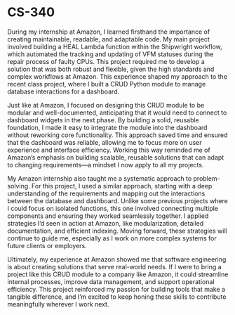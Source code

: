 # CS-340
During my internship at Amazon, I learned firsthand the importance of creating maintainable, readable, and adaptable code. My main project involved building a HEAL Lambda function within the Shipwright workflow, which automated the tracking and updating of VFM statuses during the repair process of faulty CPUs. This project required me to develop a solution that was both robust and flexible, given the high standards and complex workflows at Amazon. This experience shaped my approach to the recent class project, where I built a CRUD Python module to manage database interactions for a dashboard.

Just like at Amazon, I focused on designing this CRUD module to be modular and well-documented, anticipating that it would need to connect to dashboard widgets in the next phase. By building a solid, reusable foundation, I made it easy to integrate the module into the dashboard without reworking core functionality. This approach saved time and ensured that the dashboard was reliable, allowing me to focus more on user experience and interface efficiency. Working this way reminded me of Amazon’s emphasis on building scalable, reusable solutions that can adapt to changing requirements—a mindset I now apply to all my projects.

My Amazon internship also taught me a systematic approach to problem-solving. For this project, I used a similar approach, starting with a deep understanding of the requirements and mapping out the interactions between the database and dashboard. Unlike some previous projects where I could focus on isolated functions, this one involved connecting multiple components and ensuring they worked seamlessly together. I applied strategies I’d seen in action at Amazon, like modularization, detailed documentation, and efficient indexing. Moving forward, these strategies will continue to guide me, especially as I work on more complex systems for future clients or employers.

Ultimately, my experience at Amazon showed me that software engineering is about creating solutions that serve real-world needs. If I were to bring a project like this CRUD module to a company like Amazon, it could streamline internal processes, improve data management, and support operational efficiency. This project reinforced my passion for building tools that make a tangible difference, and I’m excited to keep honing these skills to contribute meaningfully wherever I work next.
